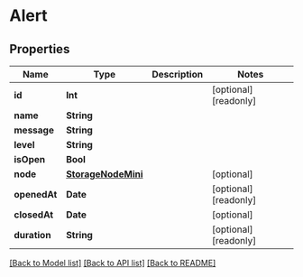 # Alert

## Properties

Name | Type | Description | Notes
------------ | ------------- | ------------- | -------------
**id** | **Int** |  | [optional] [readonly] 
**name** | **String** |  | 
**message** | **String** |  | 
**level** | **String** |  | 
**isOpen** | **Bool** |  | 
**node** | [**StorageNodeMini**](StorageNodeMini.md) |  | [optional] 
**openedAt** | **Date** |  | [optional] [readonly] 
**closedAt** | **Date** |  | [optional] 
**duration** | **String** |  | [optional] [readonly] 

[[Back to Model list]](../#documentation-for-models) [[Back to API list]](../#documentation-for-api-endpoints) [[Back to README]](../)


